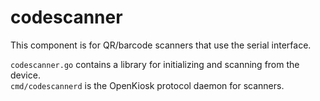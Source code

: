 # codescanner

This component is for QR/barcode scanners that use the serial interface.

`codescanner.go` contains a library for initializing and scanning from the device.\
`cmd/codescannerd` is the OpenKiosk protocol daemon for scanners.
